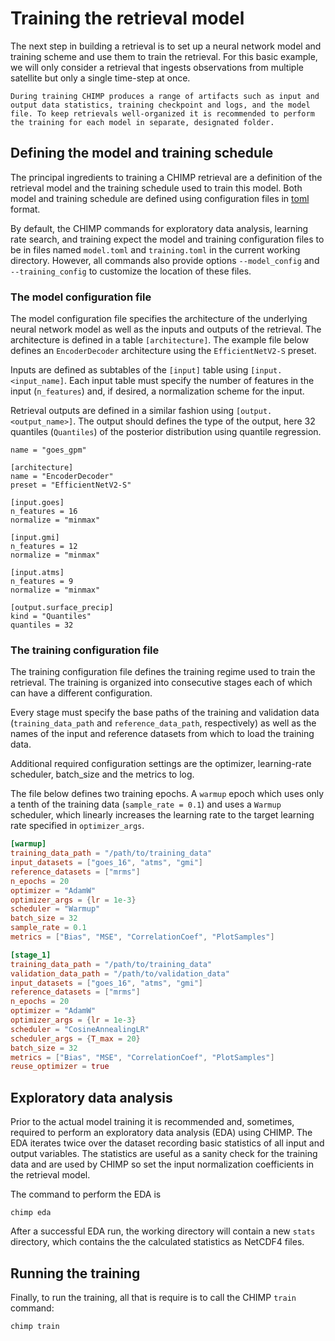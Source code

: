 # Training the retrieval model

The next step in building a retrieval is to set up a neural network model
and training scheme and use them to train the retrieval. For this basic
example, we will only consider a retrieval that ingests observations from
multiple satellite but only a single time-step at once.

```{tip}
During training CHIMP produces a range of artifacts such as input and output data statistics, training checkpoint and logs, and the model file. To keep retrievals well-organized it is recommended to perform the training for each model in separate, designated folder.
```

## Defining the model and training schedule

The principal ingredients to training a CHIMP retrieval are a definition of the retrieval model and the training schedule used to train this model. Both model and training schedule are defined using configuration files in [toml](https://toml.io/en/)
format.

By default, the CHIMP commands for exploratory data analysis, learning rate search, and training expect the model and training configuration files to be in files named ``model.toml`` and ``training.toml`` in the current working directory. However, all commands also provide options ``--model_config`` and ``--training_config`` to customize the location of these files.

### The model configuration file

The model configuration file specifies the architecture of the underlying neural network model as well as the inputs and outputs of the retrieval. The architecture
is defined in a table ``[architecture]``. The example file below defines an ``EncoderDecoder`` architecture using the ``EfficientNetV2-S`` preset.

Inputs are defined as subtables of the ``[input]`` table using
``[input.<input_name]``. Each input table must specify the number of features in
the input (``n_features``) and, if desired, a normalization scheme for the
input.

Retrieval outputs are defined in a similar fashion using ``[output.<output_name>]``.
The output should defines the type of the output, here 32 quantiles (``Quantiles``) of the posterior distribution using quantile regression.

```
name = "goes_gpm"

[architecture]
name = "EncoderDecoder"
preset = "EfficientNetV2-S"

[input.goes]
n_features = 16
normalize = "minmax"

[input.gmi]
n_features = 12
normalize = "minmax"

[input.atms]
n_features = 9
normalize = "minmax"

[output.surface_precip]
kind = "Quantiles"
quantiles = 32
```

### The training configuration file

The training configuration file defines the training regime used to train the
retrieval. The training is organized into consecutive stages each of which can
have a  different configuration.

Every stage must specify the base paths of the training and validation data
(``training_data_path`` and ``reference_data_path``, respectively) as well as
the names of the input and reference datasets from which to load the training
data.

Additional required configuration settings are the optimizer, learning-rate scheduler,
batch_size and the metrics to log.

The file below defines two training epochs. A ``warmup`` epoch which uses only a tenth of the training data (``sample_rate = 0.1``) and uses a ``Warmup`` scheduler, which linearly increases the learning rate to the target learning rate specified in ``optimizer_args``.

```toml
[warmup]
training_data_path = "/path/to/training_data"
input_datasets = ["goes_16", "atms", "gmi"]
reference_datasets = ["mrms"]
n_epochs = 20
optimizer = "AdamW"
optimizer_args = {lr = 1e-3}
scheduler = "Warmup"
batch_size = 32
sample_rate = 0.1
metrics = ["Bias", "MSE", "CorrelationCoef", "PlotSamples"]

[stage_1]
training_data_path = "/path/to/training_data"
validation_data_path = "/path/to/validation_data"
input_datasets = ["goes_16", "atms", "gmi"]
reference_datasets = ["mrms"]
n_epochs = 20
optimizer = "AdamW"
optimizer_args = {lr = 1e-3}
scheduler = "CosineAnnealingLR"
scheduler_args = {T_max = 20}
batch_size = 32
metrics = ["Bias", "MSE", "CorrelationCoef", "PlotSamples"]
reuse_optimizer = true
```

## Exploratory data analysis

Prior to the actual model training it is recommended and, sometimes, required to perform an exploratory data analysis (EDA) using CHIMP. The EDA iterates twice over the dataset recording basic statistics of all input and output variables. The statistics are useful as a sanity check for the training data and are used by CHIMP so set the input normalization coefficients in the retrieval model.

The command to perform the EDA is

```
chimp eda
```

After a successful EDA run, the working directory will contain a new ``stats`` directory, which contains the the calculated statistics as NetCDF4 files.

## Running the training

Finally, to run the training, all that is require is to call the CHIMP ``train`` command:

```
chimp train
```
